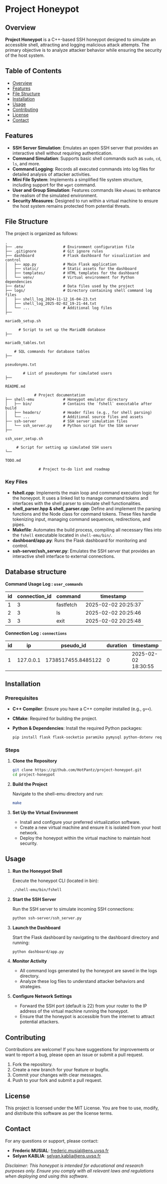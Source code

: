# Project Honeypot

## Overview

**Project Honeypot** is a C++-based SSH honeypot designed to simulate an accessible shell, attracting and logging malicious attack attempts. The primary objective is to analyze attacker behavior while ensuring the security of the host system.

## Table of Contents

- [Overview](#overview)
- [Features](#features)
- [File Structure](#file-structure)
- [Installation](#installation)
- [Usage](#usage)
- [Contributing](#contributing)
- [License](#license)
- [Contact](#contact)

## Features

- **SSH Server Simulation**: Emulates an open SSH server that provides an interactive shell without requiring authentication.
- **Command Simulation**: Supports basic shell commands such as `sudo`, `cd`, `ls`, and more.
- **Command Logging**: Records all executed commands into log files for detailed analysis of attacker activities.
- **Mini File System**: Implements a simplified file system structure, including support for the `wget` command.
- **User and Group Simulation**: Features commands like `whoami` to enhance the realism of the simulated environment.
- **Security Measures**: Designed to run within a virtual machine to ensure the host system remains protected from potential threats.

## File Structure

The project is organized as follows:

```
.
├── .env                  # Environment configuration file
├── .gitignore            # Git ignore rules
├── dashboard             # Flask dashboard for visualization and control
│   ├── app.py            # Main Flask application
│   ├── static/           # Static assets for the dashboard
│   ├── templates/        # HTML templates for the dashboard
│   └── venv/             # Virtual environment for Python dependencies
├── data/                 # Data files used by the project
├── logs/                 # Directory containing shell command log files
│   ├── shell_log_2024-11-12_16-04-23.txt
│   ├── shell_log_2025-02-02_19-21-44.txt
│   └── ...               # Additional log files
├── 

mariadb_setup.sh

      # Script to set up the MariaDB database
├── 

mariadb_tables.txt

    # SQL commands for database tables
├── 

pseudonyms.txt

        # List of pseudonyms for simulated users
├── 

README.md

             # Project documentation
├── shell-emu             # Honeypot emulator directory
│   ├── bin/              # Contains the `fshell` executable after build
│   ├── headers/          # Header files (e.g., for shell parsing)
│   └── ...               # Additional source files and assets
├── ssh-server            # SSH server simulation files
│   └── ssh_server.py     # Python script for the SSH server
├── 

ssh_user_setup.sh

     # Script for setting up simulated SSH users
└── 

TODO.md

               # Project to-do list and roadmap
```

### Key Files

- **fshell.cpp**: Implements the main loop and command execution logic for the honeypot. It uses a linked list to manage command tokens and interfaces with the shell parser to simulate shell functionalities.
- **shell_parser.hpp & shell_parser.cpp**: Define and implement the parsing functions and the Node class for command tokens. These files handle tokenizing input, managing command sequences, redirections, and pipes.
- **Makefile**: Automates the build process, compiling all necessary files into the `fshell` executable located in `shell-emu/bin/`.
- **dashboard/app.py**: Runs the Flask dashboard for monitoring and control.
- **ssh-server/ssh_server.py**: Emulates the SSH server that provides an interactive shell interface to external connections.

## Database structure
 
**Command Usage Log : ```user_commands```** 

| id | connection_id | command   | timestamp           |
|----|---------------|-----------|---------------------|
| 1  | 3             | fastfetch | 2025-02-02 20:25:37 |
| 2  | 3             | ls        | 2025-02-02 20:25:46 |
| 3  | 3             | exit      | 2025-02-02 20:25:48 |

**Connection Log : ```connections```**

| id | ip        | pseudo_id           | duration | timestamp           |
|----|-----------|---------------------|----------|---------------------|
| 1  | 127.0.0.1 | 1738517455.8485122  | 0        | 2025-02-02 18:30:55 |

## Installation

### Prerequisites

- **C++ Compiler**: Ensure you have a C++ compiler installed (e.g., `g++`).
- **CMake**: Required for building the project.
- **Python & Dependencies**: Install the required Python packages:
  
  ```bash
  pip install flask flask-socketio paramiko pymysql python-dotenv requests watchdog pam passlib six
  ```

### Steps

1. **Clone the Repository**

    ```bash
    git clone https://github.com/HotPantz/project-honeypot.git
    cd project-honeypot
    ```

2. **Build the Project**

    Navigate to the shell-emu directory and run:

    ```bash
    make
    ```

3. **Set Up the Virtual Environment**
    - Install and configure your preferred virtualization software.
    - Create a new virtual machine and ensure it is isolated from your host network.
    - Deploy the honeypot within the virtual machine to maintain host security.

## Usage

1. **Run the Honeypot Shell**

    Execute the honeypot CLI (located in bin):

    ```bash
    ./shell-emu/bin/fshell
    ```

2. **Start the SSH Server**

    Run the SSH server to simulate incoming SSH connections:

    ```bash
    python ssh-server/ssh_server.py
    ```

3. **Launch the Dashboard**

    Start the Flask dashboard by navigating to the dashboard directory and running:

    ```bash
    python dashboard/app.py
    ```

4. **Monitor Activity**

    - All command logs generated by the honeypot are saved in the logs directory.
    - Analyze these log files to understand attacker behaviors and strategies.

5. **Configure Network Settings**

    - Forward the SSH port (default is 22) from your router to the IP address of the virtual machine running the honeypot.
    - Ensure that the honeypot is accessible from the internet to attract potential attackers.

## Contributing

Contributions are welcome! If you have suggestions for improvements or want to report a bug, please open an issue or submit a pull request.

1. Fork the repository.
2. Create a new branch for your feature or bugfix.
3. Commit your changes with clear messages.
4. Push to your fork and submit a pull request.

## License

This project is licensed under the MIT License. You are free to use, modify, and distribute this software as per the license terms.

## Contact

For any questions or support, please contact:

- **Frederic MUSIAL**: [frederic.musial@ens.uvsq.fr](mailto:frederic.musial@ens.uvsq.fr)
- **Selyan KABLIA**: [selyan.kablia@ens.uvsq.fr](mailto:selyan.kablia@ens.uvsq.fr)

_Disclaimer: This honeypot is intended for educational and research purposes only. Ensure you comply with all relevant laws and regulations when deploying and using this software._